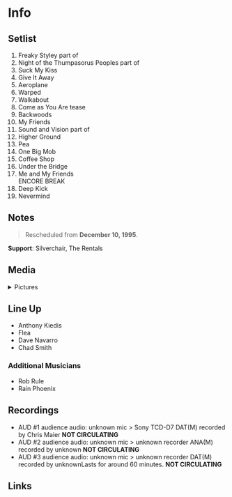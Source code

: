 # Info

## Setlist

1. Freaky Styley part of
2. Night of the Thumpasorus Peoples part of
3. Suck My Kiss
4. Give It Away
5. Aeroplane
6. Warped
7. Walkabout
8. Come as You Are tease
9. Backwoods
10. My Friends
11. Sound and Vision part of
12. Higher Ground
13. Pea
14. One Big Mob
15. Coffee Shop
16. Under the Bridge
17. Me and My Friends
<br> ENCORE BREAK
18. Deep Kick
19. Nevermind

## Notes

> Rescheduled from **December 10, 1995**.

**Support**: Silverchair, The Rentals

## Media 

<details>
  <summary>Pictures</summary>
  <!--<img alt="Setlist" title="Setlist" src="_.jpg" height="200" />-->
</details>

## Line Up

* Anthony Kiedis
* Flea
* Dave Navarro
* Chad Smith

### Additional Musicians

* Rob Rule  
* Rain Phoenix

## Recordings

* AUD #1 audience audio: unknown mic > Sony TCD-D7 DAT(M) recorded by Chris Maier **NOT CIRCULATING**   
* AUD #2 audience audio: unknown mic > unknown recorder ANA(M) recorded by unknown **NOT CIRCULATING**   
* AUD #3 audience audio: unknown mic > unknown recorder DAT(M) recorded by unknownLasts for around 60 minutes. **NOT CIRCULATING**

## Links
